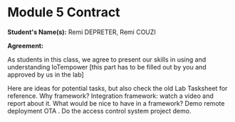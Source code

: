 # Module 5 Contract 

**Student's Name(s):** Remi DEPRETER, Remi COUZI

**Agreement:**

As students in this class, we agree to present our skills in using and understanding IoTempower
[this part has to be filled out by you and approved by us in the lab]

Here are ideas for potential tasks, but also check the old Lab Tasksheet for reference.
Why framework? Integration framework: watch a video and report about it. 
What would be nice to have in a framework?
Demo remote deployment OTA .
Do the access control system project demo.

